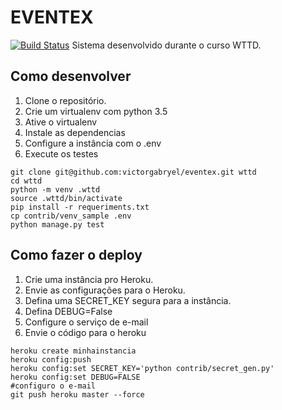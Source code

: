 # EVENTEX

[![Build Status](https://travis-ci.org/VictorGabrielRM/wttd-eventex.svg?branch=master)](https://travis-ci.org/VictorGabrielRM/wttd-eventex)
Sistema desenvolvido durante o curso WTTD.

## Como desenvolver

1. Clone o repositório.
2. Crie um virtualenv com python 3.5
3. Ative o virtualenv
4. Instale as dependencias
5. Configure a instância com o .env
6. Execute os testes

```console
git clone git@github.com:victorgabryel/eventex.git wttd
cd wttd
python -m venv .wttd
source .wttd/bin/activate
pip install -r requeriments.txt
cp contrib/venv_sample .env
python manage.py test
```

## Como fazer o deploy

1. Crie uma instância pro Heroku.
2. Envie as configurações para o Heroku.
3. Defina uma SECRET_KEY segura para a instância.
4. Defina DEBUG=False
5. Configure o serviço de e-mail
6. Envie o código para o heroku

```console
heroku create minhainstancia
heroku config:push
heroku config:set SECRET_KEY='python contrib/secret_gen.py'
heroku config:set DEBUG=FALSE
#configuro o e-mail
git push heroku master --force
```